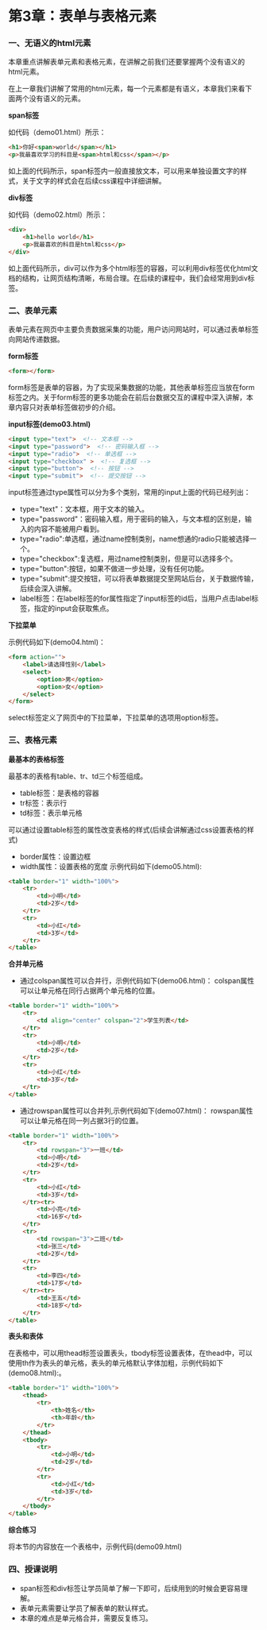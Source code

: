 # 第3章：表单与表格元素

### 一、无语义的html元素

本章重点讲解表单元素和表格元素，在讲解之前我们还要掌握两个没有语义的html元素。

在上一章我们讲解了常用的html元素，每一个元素都是有语义，本章我们来看下面两个没有语义的元素。

**span标签**

如代码（demo01.html）所示：

``` html
<h1>你好<span>world</span></h1>
<p>我最喜欢学习的科目是<span>html和css</span></p>
```
如上面的代码所示，span标签内一般直接放文本，可以用来单独设置文字的样式，关于文字的样式会在后续css课程中详细讲解。

**div标签**

如代码（demo02.html）所示：

``` html
<div>
    <h1>hello world</h1>
    <p>我最喜欢的科目是html和css</p>
</div>
```
如上面代码所示，div可以作为多个html标签的容器，可以利用div标签优化html文档的结构，让网页结构清晰，布局合理。在后续的课程中，我们会经常用到div标签。


### 二、表单元素
表单元素在网页中主要负责数据采集的功能，用户访问网站时，可以通过表单标签向网站传递数据。

**form标签**

``` html
<form></form>
```
form标签是表单的容器，为了实现采集数据的功能，其他表单标签应当放在form标签之内。关于form标签的更多功能会在前后台数据交互的课程中深入讲解，本章内容只对表单标签做初步的介绍。

**input标签(demo03.html)**

``` html
<input type="text">  <!-- 文本框 -->
<input type="password">  <!-- 密码输入框 -->
<input type="radio">  <!-- 单选框 -->
<input type="checkbox" >  <!-- 复选框 -->
<input type="button">  <!-- 按钮 -->
<input type="submit">  <!-- 提交按钮 -->
```

input标签通过type属性可以分为多个类别，常用的input上面的代码已经列出：

* type="text"：文本框，用于文本的输入。
* type="password"：密码输入框，用于密码的输入，与文本框的区别是，输入的内容不能被用户看到。
* type="radio":单选框，通过name控制类别，name想通的radio只能被选择一个。
* type="checkbox":复选框，用过name控制类别，但是可以选择多个。
* type="button":按钮，如果不做进一步处理，没有任何功能。
* type="submit":提交按钮，可以将表单数据提交至网站后台，关于数据传输，后续会深入讲解。
* label标签：在label标签的for属性指定了input标签的id后，当用户点击label标签，指定的input会获取焦点。

**下拉菜单**

示例代码如下(demo04.html)：
``` html
<form action="">
    <label>请选择性别</label>
    <select>
        <option>男</option>
        <option>女</option>
    </select>
</form>
```
select标签定义了网页中的下拉菜单，下拉菜单的选项用option标签。

### 三、表格元素

**最基本的表格标签**

最基本的表格有table、tr、td三个标签组成。
* table标签：是表格的容器
* tr标签：表示行
* td标签：表示单元格

可以通过设置table标签的属性改变表格的样式(后续会讲解通过css设置表格的样式)
* border属性：设置边框
* width属性：设置表格的宽度
示例代码如下(demo05.html):
``` html
<table border="1" width="100%">
    <tr>
        <td>小明</td>
        <td>2岁</td>
    </tr>
    <tr>
        <td>小红</td>
        <td>3岁</td>
    </tr>
</table>
```

**合并单元格**

* 通过colspan属性可以合并行，示例代码如下(demo06.html)：
colspan属性可以让单元格在同行占据两个单元格的位置。

``` html
<table border="1" width="100%">
    <tr>
        <td align="center" colspan="2">学生列表</td>
    </tr>
    <tr>
        <td>小明</td>
        <td>2岁</td>
    </tr>
    <tr>
        <td>小红</td>
        <td>3岁</td>
    </tr>
</table>
```

* 通过rowspan属性可以合并列,示例代码如下(demo07.html)：
rowspan属性可以让单元格在同一列占据3行的位置。

``` html
<table border="1" width="100%">
    <tr>
        <td rowspan="3">一班</td>
        <td>小明</td>
        <td>2岁</td>
    </tr>
    <tr>
        <td>小红</td>
        <td>3岁</td>
    </tr><tr>
        <td>小亮</td>
        <td>16岁</td>
    </tr>
    <tr>
        <td rowspan="3">二班</td>
        <td>张三</td>
        <td>2岁</td>
    </tr>
    <tr>
        <td>李四</td>
        <td>17岁</td>
    </tr><tr>
        <td>王五</td>
        <td>18岁</td>
    </tr>
</table>
```

**表头和表体**

在表格中，可以用thead标签设置表头，tbody标签设置表体，在thead中，可以使用th作为表头的单元格，表头的单元格默认字体加粗，示例代码如下(demo08.html):。
``` html
<table border="1" width="100%">
    <thead>
        <tr>
            <th>姓名</th>
            <th>年龄</th>
        </tr>
    </thead>
    <tbody>
        <tr>
            <td>小明</td>
            <td>2岁</td>
        </tr>
        <tr>
            <td>小红</td>
            <td>3岁</td>
        </tr>
    </tbody>
</table>
```

**综合练习**

将本节的内容放在一个表格中，示例代码(demo09.html)

### 四、授课说明
* span标签和div标签让学员简单了解一下即可，后续用到的时候会更容易理解。
* 表单元素需要让学员了解表单的默认样式。
* 本章的难点是单元格合并，需要反复练习。
